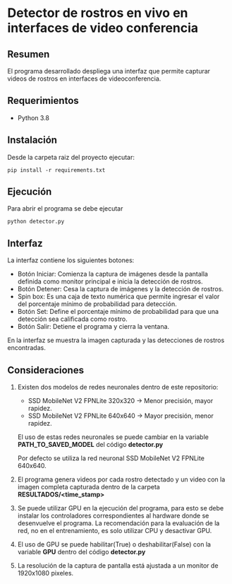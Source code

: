 # Detector de rostros en vivo en interfaces de video conferencia 

## Resumen
El programa desarrollado despliega una interfaz que permite capturar videos de rostros en interfaces de videoconferencia.

## Requerimientos
* Python 3.8

## Instalación
Desde la carpeta raiz del proyecto ejecutar:

    pip install -r requirements.txt

## Ejecución
Para abrir el programa se debe ejecutar

    python detector.py

## Interfaz
La interfaz contiene los siguientes botones:
* Botón Iniciar: Comienza la captura de imágenes desde la pantalla definida como
monitor principal e inicia la detección de rostros.
* Botón Detener: Cesa la captura de imágenes y la detección de rostros.
* Spin box: Es una caja de texto numérica que permite ingresar el valor del porcentaje
mínimo de probabilidad para detección.
* Botón Set: Define el porcentaje mínimo de probabilidad para que una detección sea
calificada como rostro.
* Botón Salir: Detiene el programa y cierra la ventana.

En la interfaz se muestra la imagen capturada y las detecciones de rostros encontradas.

## Consideraciones
1. Existen dos modelos de redes neuronales dentro de este repositorio:
    * SSD MobileNet V2 FPNLite 320x320 -> Menor precisión, mayor rapidez.
    * SSD MobileNet V2 FPNLite 640x640 -> Mayor precisión, menor rapidez.

    El uso de estas redes neuronales se puede cambiar en la variable **PATH_TO_SAVED_MODEL** del código **detector.py**

    Por defecto se utiliza la red neuronal SSD MobileNet V2 FPNLite 640x640.

2. El programa genera videos por cada rostro detectado y un video con la imagen completa capturada dentro de la carpeta **RESULTADOS/<time_stamp>**

3. Se puede utilizar GPU en la ejecución del programa, para esto se debe instalar los controladores correspondientes al hardware donde se desenvuelve el programa. La recomendación para la evaluación de la red, no en el entrenamiento, es solo utilizar CPU y desactivar GPU.

4. El uso de GPU se puede habilitar(True) o deshabilitar(False) con la variable **GPU** dentro del código **detector.py**

5. La resolución de la captura de pantalla está ajustada a un monitor de 1920x1080 pixeles.